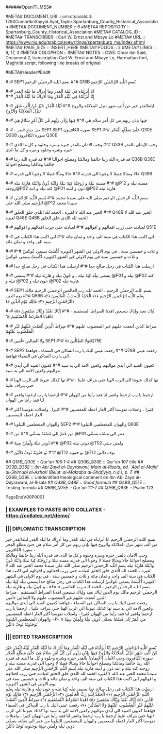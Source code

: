 ######OpenITI_MSS# 

#META# DOCUMENT_URI	:: urn:cts:arabLit: 1280CumarIbnSayyid.Ayat_Taylor.Spartanburg_County_Historical_Association 
#META# DOCUMENT_NUMBER	:: 6
#META# REPOSITORY	:: Spartanburg_County_Historical_Association
#META# CATALOG_ID	:: 
#META# TRANSCRIBER	:: Carl W. Ernst and Mbaye Lo
#META# URL	:: https://www.niu.edu/arabicslavewritings/spartanburg_ms/index.shtml
#META# PAGE_SIZE	:: INSERT_HERE
#META# FOLIOS	:: 2
#META# LINES	:: 9, 17, 3
#META# COLOPHON	:: 
#META# NOTES		:: CWE: Omar ibn Said, Document 2, transcription Carl W. Ernst  and Mbaye Lo, Harmattan font, Maghribi script, following line breaks of original


#META#Header#End#

#-# SEP1 بسم اللـه الرحمـٰن الرحيم  
#^# Q18B بْسمِ اللَّـهِ الرَّحْمَـٰنِ الرَّحِيم

#-# انا أنزلناه ڢي ليلة الڧدر وما أدراك ما ليلة الڧدر              
#^# إِنَّا أَنزَلْنَاهُ فِي لَيْلَةِ الْقَدْرِ وَمَا أَدْرَاكَ مَا لَيْلَةُ الْقَدْرِ

#-# ليلةالڧدر خير من أَلڢ شهر تنزل الملائكة والروح  
#^# لَيْلَةُ الْقَدْرِ خَيْرٌ مِّنْ أَلْفِ شَهْرٍ تَنَزَّلُ الْمَلَائِكَةُ وَالرُّوحُ 

#-# ڢيها بإذن ربهِم من كل أَمر سلام هي 
#^# فِيهَا بِإِذْنِ رَبِّهِم مِّن كُلِّ أَمْرٍ  سَلَامٌ هِيَ

#-# حتىٰ مطلع الڢجر ؞ SEP1 SEP1 سورة الکاڢرون  SEP1
#^# حَتَّىٰ مَطْلَعِ الْفَجْر Q30E Q30B سورة الکافرون Q30E

#-# وجب الامان‌ بالڧدر خیره وسره وحلوه‌ و کل ما الذی 
#^# Q33B وجب ‌الإيمان بالقدر خیره وشره وحلوه‌ و مره و کل ما الذی

#-# ڧد ڧدره الله ربنا خالڧنا ومالکنا  ومصلح احوالنا 
#^# قد قدره الله ربنا Q36B Q36E خالقنا ومالکنا  ومصلح احوالنا

#-# حالا ومئالا  ڢضلا لا وجوبا الی ڧدرته  
#^# حالا ومآلا  فضلا لا وجوبا الی قدرته Q39B

#-# مسته تيلهْ و زَوجَتُهُ كِتِهْ تيلَهْ وَابْنُهُ ذُونْ وَابْنَتُهُ هَارِيَةَ تيله 
#^# @P12 مسته تيله و زوجته@P02 كته تيله و ابنه @P01 ذون و ابنته @P02 هارية تيله

#-# بسمِ اللَّـه الرحمـٰن الرحيم صلى الله على سيدنا محمد 
#^# بْسمِ اللَّـهِ الرَّحْمَـٰنِ الرَّحِيم صلى الله على @P12 سيدنا محمد

#-# الخير عند الله لا لغيره ؞ الحمد لله اللذي خلڧ الخلڧ  
#^# Q48B الخير عند الله لا لغيره Q48E Q48B الحمد لله اللذي خلق الخلق 

#-# لعبادته حتى زرب اڢعالهم و اڧوالهم 
#^# لعبادته حتى جرب افعالهم و اقوالهم Q51E

#-# اني اكتب هذا الكتاب ڢي سنة الڢ واحد و ثمان مائة 
#^# اني اكتب هذا الكتاب في سنة الف واحد و ثمان مائة

#-# و ثلاث و خمسين سنة ؞ ڢي يوم الاولى ڢي الشهر اكتوبره اُكْسَتْ يسمى عُوكَسْ 
#^# و ثلاث و خمسين سنة في يوم الاولى في الشهر اكتوبره اُكْسَتْ يسمى عُوكَسْ  

#-# ارسلت هذا الكتاب ڢي رجل صالح جدا  
#^# ارسلت هذا الكتاب في رجل صالح جدا

#-# يسمى  تيلَه  كِتِهْ تيله ؞ و جُونْ تيله و هَارِيَة تيله 
#^# يسمى @P01 تيله و @P02 كته تيله   و @P02  جون تيله و @P02 هارية تيله 

#-# SEP1 بسم اللـه الرحمـٰن الرحيم ؞ الحمد للـه رب العالمين الرحمـٰن الرحيم مالك يوم الدين  
#^# Q66B بِسْمِ اللَّـهِ الرَّحْمَـٰنِ الرَّحِيمِ ﴿١﴾ الْحَمْدُ لِلَّـهِ رَبِّ الْعَالَمِينَ ﴿٢﴾ الرَّحْمَـٰنِ الرَّحِيمِ ﴿٣﴾ مَالِكِ يَوْمِ الدِّينِ ﴿٤﴾ 

#-# إياك نعبد وإياك نسيعين اهدنا الصراط المستقيم ؞  
#^# إِيَّاكَ نَعْبُدُ وَإِيَّاكَ نَسْتَعِينُ ﴿٥﴾ اهْدِنَا الصِّرَاطَ الْمُسْتَقِيمَ ﴿٦﴾ 

#-# صراط الذين أنعمت عليهم غير المغضوب عليهم  
#^# صِرَاطَ الَّذِينَ أَنْعَمْتَ عَلَيْهِمْ غَيْرِ الْمَغْضُوبِ عَلَيْهِمْ  

#-# ولا الضالين ءأمين  SEP1
#^# وَلَا الضَّالِّينَ ﴿٧﴾ Q75E

#-# SEP2 رڢعت عيني اليك يا رب الساكن ڢي السماء ؞  ڢهاهما 
#^# Q78B رفعت عيني الي يا رب الساكن في السماء فهاهما 

#-# كعيون العبيد الي أيدي مواليهم وكعين الامة الي يد سيد 
#^# كعيون العبيد الي أيدي مواليهم وكعين الامة الي يد سيد

#-# تها كذلك عيوننا الي الرب الهنا حتي يتراڢ علينا ؞ 
#^# تها كذلك عيوننا الي الرب الهنا حتي يتراف علينا

#-# ارحمنا يا رب ارحمنا واغڢر لنا ڢڧد رأينا من الهوان 
#^# ارحمنا يا رب ارحمنا واغفر لنا فقد رأينا من الهوان

#-# كثيرا ؞  وامتلات نڢوسنا أكثر العار اعطه للمغصبين  
#^# كثيرا .  وامتلات نفوسنا أكثر العار اعطه للمغصبين 

#-# والهوان المتعظمين الليلويا SEP2  
#^# والهوان للمتعظمين الليلويا Q93E

#-# من عُمَرْ اِلى مُسْتَهْ يسمَّى 
#^# من @P01 عمر الى مَسْتَه يسمَّى

#-# ذُونِي تيلَهْ   وِلْمِتُنْ سِتِهْ 
#^# @P02 ذوني تيله @T02  ولمتن ستي     
 
#-# نُو حَنُوبَهْ  نُوڢْ ذَالَيْنَ 
#^# @T12 نو حنوبه  @T12 نوف ذالين 

#*# Q18B_Q30E :: Qur'an 106:1-4 
#*# Q30B_Q30E ::  Qur'an 107 title
#*# Q33B_Q36E ::  Ibn Abi Zayd al-Qayrawani, Matn al-Risala, ed. `Abd al-Majid al-Shirnubi al-Azhari (Beiut: al-Maktaba al-Shafiyya, n.d.), p. 7.
#*# Q36B_Q39E ::  Unidentified theological comment on Ibn Abi Zayd al-Qayrawani, al-Risala
#*# Q48B_Q48E ::  Good formula
#*# Q48B_Q51E ::  Testing formula
#*# Q66B_Q75E ::  Qur'an  1:1-7
#*# Q76B_Q93E ::  Psalm 123


PageEndV00P0001


### | EXAMPLES TO PASTE INTO COLLATEX - https://collatex.net/demo/

### ||| DIPLOMATIC TRANSCRIPTION

بسم اللـه الرحمـٰن الرحيم 
انا أنزلناه ڢي ليلة الڧدر وما أدراك ما ليلة الڧدر                                                                                  ليلةالڧدر خير من أَلڢ شهر تنزل الملائكة والروح 
ڢيها بإذن ربهِم من كل أَمر سلام هي
حتىٰ مطلع الڢجر ؞ سورة الکاڢرون  
وجب الامان‌ بالڧدر خیره وسره وحلوه‌ و کل ما الذی
ڧد ڧدره الله ربنا خالڧنا ومالکنا  ومصلح احوالنا
حالا ومثالا  ڢضلا لا وجوبا الی ڧدرته 
مسته تيلهْ و زَوجَتُهُ كِتِهْ تيلَهْ وَابْنُهُ ذُونْ وَابْنَتُهُ هَارِيَةَ تيله
بسمِ اللَّـه الرحمـٰن الرحيم صلى الله على سيدنا محمد
الخير عند الله لا لغيره ؞ الحمد لله اللذي خلڧ الخلڧ 
لعبادته حتى زرب اڢعالهم و اڧوالهم
اني اكتب هذا الكتاب ڢي سنة الڢ واحد و ثمان مائة
و ثلاث و خمسين سنة ؞ ڢي يوم الاولى ڢي الشهر اكتوبره   اُكْسَتْ يسمى عُوكَسْ
ارسلت هذا الكتاب ڢي رجل صالح جدا يسمى تيلَه كِتِهْ
 تيله ؞ و جُونْ تيله و هَارِيَة تيله  =ℓ= o 
بسم اللـه الرحمـٰن الرحيم ؞ الحمد للـه رب العالمين الرحمـٰن الرحيم مالك يوم الدين 
إياك نعبد وإياك نسيعين اهدنا الصراط المستقيم ؞ 
صراط الذين أنعمت عليهم غير المغضوب عليهم 
ولا الضالين ءأمين   
رڢعت عيني اليك يا رب الساكن ڢي السماء ؞  ڢهاهما 
كعيون العبيد الي أيدي مواليهم وكعين الامة الي يد سيد
تها كذلك عيوننا الي الرب الهنا حتي يتراڢ علينا ؞
ارحمنا يا رب ارحمنا واغڢر لنا ڢڧد رأينا من الهوان
كثيرا ؞  وامتلات نڢوسنا أكثر العار اعطه للمغصبين 
والهوان المتعظمين الليلويا  =ℓ= o 
من عُمَرْ اِلى مُسْتَهْ يسمَّى
ذُونِي تيلَهْ وِلْمِتُنْ سِتِهْ
نُوحَنُوبَهْ نُوڢْ ذَالَيْنَ


### ||| EDITED TRANSCRIPTION



بْسمِ اللَّـهِ الرَّحْمَـٰنِ الرَّحِيم
إِنَّا أَنزَلْنَاهُ فِي لَيْلَةِ الْقَدْرِ وَمَا أَدْرَاكَ مَا لَيْلَةُ الْقَدْرِ
لَيْلَةُ الْقَدْرِ خَيْرٌ مِّنْ أَلْفِ شَهْرٍ تَنَزَّلُ الْمَلَائِكَةُ وَالرُّوحُ 
فِيهَا بِإِذْنِ رَبِّهِم مِّن كُلِّ أَمْرٍ  سَلَامٌ هِيَ
حَتَّىٰ مَطْلَعِ الْفَجْر  سورة الکافرون 
وجب الامان [الإيمان] بالقدر خیره وشره وحلوه و کل ما الذی
قد قدره الله ربنا خالقنا ومالکنا  ومصلح احوالنا
حالا ومثالا  فضلا لا وجوبا الی قدرته 
مسته تيله و زوجته كته تيله و ابنه ذون و ابنته هارية تيله
بْسمِ اللَّـهِ الرَّحْمَـٰنِ الرَّحِيم صلى الله على سيدنا محمد
الخير عند الله لا لغيره الحمد لله اللذي خلق الخلق 
لعبادته حتى زرب افعالهم و اقوالهم
اني اكتب هذا الكتاب في سنة الف واحد و ثمان مائة
و ثلاث و خمسين سنة في يوم الاولى في الشهر اكتوبره  
ارسلت هذا الكتاب في رجل صالح جدا
 يسمى تيلَه كِتِهْ تيله و جون تيله و هارية تيله
بِسْمِ اللَّـهِ الرَّحْمَـٰنِ الرَّحِيمِ ﴿١﴾ الْحَمْدُ لِلَّـهِ رَبِّ الْعَالَمِينَ ﴿٢﴾ الرَّحْمَـٰنِ الرَّحِيمِ ﴿٣﴾ مَالِكِ يَوْمِ الدِّينِ ﴿٤﴾ إِيَّاكَ نَعْبُدُ وَإِيَّاكَ نَسْتَعِينُ ﴿٥﴾ اهْدِنَا الصِّرَاطَ الْمُسْتَقِيمَ ﴿٦﴾ صِرَاطَ الَّذِينَ أَنْعَمْتَ عَلَيْهِمْ غَيْرِ الْمَغْضُوبِ عَلَيْهِمْ وَلَا الضَّالِّينَ ﴿٧﴾
رفعت عيني اليك يا رب الساكن في السماء فهاهما 
كعيون العبيد الي أيدي مواليهم وكعين الامة الي يد سيد
تها كذلك عيوننا الي الرب الهنا حتي يتراف علينا
ارحمنا يا رب ارحمنا واغفر لنا فقد رأينا من الهوان كثيرا .  وامتلات نفوسنا أكثر العار اعطه للمغصبين 
والهوان للمتعظمين الليلويا 
من عمر الى مَسْتَه يسمَّى
ذوني تيلَه ولمتن سِتِهْ
نوحَنوبه نُوفْ ذَالَيْنَ


